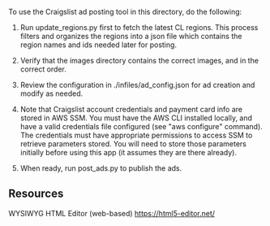 To use the Craigslist ad posting tool in this directory, do the following:

1. Run update_regions.py first to fetch the latest CL regions.  This process filters and organizes the regions into a json file which contains the region names and ids needed later for posting.

2. Verify that the images directory contains the correct images, and in the correct order.

3. Review the configuration in ./infiles/ad_config.json for ad creation and modify as needed.

4. Note that Craigslist account credentials and payment card info are stored in AWS SSM.  You must have the AWS CLI installed locally, and have a valid credentials file configured (see "aws configure" command).  The credentials must have appropriate permissions to access SSM to retrieve parameters stored.  You will need to store those parameters initially before using this app (it assumes they are there already).

5. When ready, run post_ads.py to publish the ads.


## Resources ##
WYSIWYG HTML Editor (web-based)
https://html5-editor.net/

